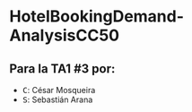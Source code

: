 # HotelBookingDemand-AnalysisCC50
## Para la TA1 #3 por: 
* <kbd>C</kbd>: César Mosqueira
* <kbd>S</kbd>: Sebastián Arana
